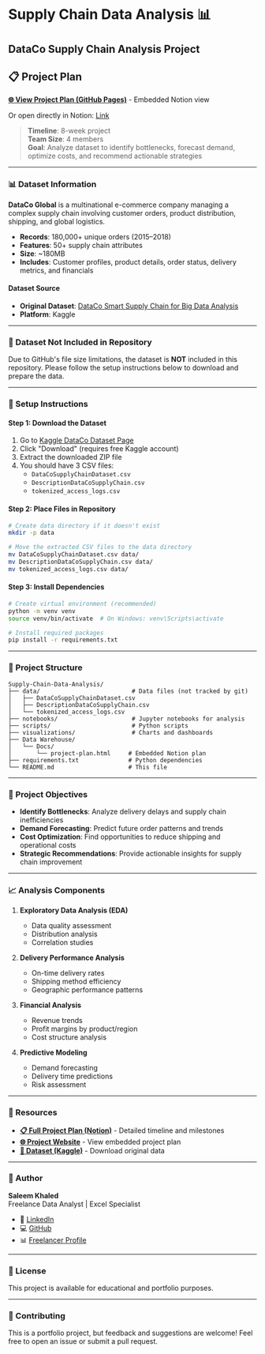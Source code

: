 # Supply Chain Data Analysis 📊

## DataCo Supply Chain Analysis Project

## 📋 Project Plan

**[🌐 View Project Plan (GitHub Pages)](https://selim9-9.github.io/Supply-Chain-Data-Analysis/Data%20Warehouse/Docs/project-plan.html)** - Embedded Notion view

Or open directly in Notion: [Link](https://garrulous-cake-5cd.notion.site/Supply-Chain-Analysis-Project-Plan-eaf8285b7a0c4c9ab311f08658e064c3)

> **Timeline**: 8-week project  
> **Team Size**: 4 members  
> **Goal**: Analyze dataset to identify bottlenecks, forecast demand, optimize costs, and recommend actionable strategies

---

### 📊 Dataset Information

**DataCo Global** is a multinational e-commerce company managing a complex supply chain involving customer orders, product distribution, shipping, and global logistics.

- **Records**: 180,000+ unique orders (2015–2018)
- **Features**: 50+ supply chain attributes
- **Size**: ~180MB
- **Includes**: Customer profiles, product details, order status, delivery metrics, and financials

#### Dataset Source
- **Original Dataset**: [DataCo Smart Supply Chain for Big Data Analysis](https://www.kaggle.com/datasets/shashwatwork/dataco-smart-supply-chain-for-big-data-analysis)
- **Platform**: Kaggle

---

### 🚨 Dataset Not Included in Repository

Due to GitHub's file size limitations, the dataset is **NOT** included in this repository. Please follow the setup instructions below to download and prepare the data.

---

### 🔧 Setup Instructions

#### Step 1: Download the Dataset

1. Go to [Kaggle DataCo Dataset Page](https://www.kaggle.com/datasets/shashwatwork/dataco-smart-supply-chain-for-big-data-analysis)
2. Click "Download" (requires free Kaggle account)
3. Extract the downloaded ZIP file
4. You should have 3 CSV files:
   - `DataCoSupplyChainDataset.csv`
   - `DescriptionDataCoSupplyChain.csv`
   - `tokenized_access_logs.csv`

#### Step 2: Place Files in Repository

```bash
# Create data directory if it doesn't exist
mkdir -p data

# Move the extracted CSV files to the data directory
mv DataCoSupplyChainDataset.csv data/
mv DescriptionDataCoSupplyChain.csv data/
mv tokenized_access_logs.csv data/
```

#### Step 3: Install Dependencies

```bash
# Create virtual environment (recommended)
python -m venv venv
source venv/bin/activate  # On Windows: venv\Scripts\activate

# Install required packages
pip install -r requirements.txt
```

---

### 📁 Project Structure

```
Supply-Chain-Data-Analysis/
├── data/                          # Data files (not tracked by git)
│   ├── DataCoSupplyChainDataset.csv
│   ├── DescriptionDataCoSupplyChain.csv
│   └── tokenized_access_logs.csv
├── notebooks/                     # Jupyter notebooks for analysis
├── scripts/                       # Python scripts
├── visualizations/                # Charts and dashboards
├── Data Warehouse/
│   └── Docs/
│       └── project-plan.html     # Embedded Notion plan
├── requirements.txt              # Python dependencies
└── README.md                     # This file
```

---

### 🎯 Project Objectives

- **Identify Bottlenecks**: Analyze delivery delays and supply chain inefficiencies
- **Demand Forecasting**: Predict future order patterns and trends
- **Cost Optimization**: Find opportunities to reduce shipping and operational costs
- **Strategic Recommendations**: Provide actionable insights for supply chain improvement

---

### 📈 Analysis Components

1. **Exploratory Data Analysis (EDA)**
   - Data quality assessment
   - Distribution analysis
   - Correlation studies

2. **Delivery Performance Analysis**
   - On-time delivery rates
   - Shipping method efficiency
   - Geographic performance patterns

3. **Financial Analysis**
   - Revenue trends
   - Profit margins by product/region
   - Cost structure analysis

4. **Predictive Modeling**
   - Demand forecasting
   - Delivery time predictions
   - Risk assessment

---

### 🔗 Resources

- **[📋 Full Project Plan (Notion)](https://garrulous-cake-5cd.notion.site/Supply-Chain-Analysis-Project-Plan-eaf8285b7a0c4c9ab311f08658e064c3)** - Detailed timeline and milestones
- **[🌐 Project Website](https://selim9-9.github.io/Supply-Chain-Data-Analysis/)** - View embedded project plan
- **[💾 Dataset (Kaggle)](https://www.kaggle.com/datasets/shashwatwork/dataco-smart-supply-chain-for-big-data-analysis)** - Download original data

---

### 👤 Author

**Saleem Khaled**  
Freelance Data Analyst | Excel Specialist

- 🔗 [LinkedIn](https://www.linkedin.com/in/saleem-khaled-a502b3253/)
- 💻 [GitHub](https://github.com/Selim9-9)
- 📊 [Freelancer Profile](https://www.freelancer.com)

---

### 📝 License

This project is available for educational and portfolio purposes.

---

### 🤝 Contributing

This is a portfolio project, but feedback and suggestions are welcome! Feel free to open an issue or submit a pull request.
